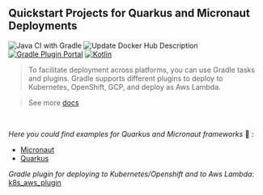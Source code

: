 ## Quickstart Projects for Quarkus and Micronaut Deployments 
![Java CI with Gradle](https://github.com/ElinaValieva/micronaut-quickstart/workflows/Java%20CI%20with%20Gradle/badge.svg?branch=master)
![Update Docker Hub Description](https://github.com/ElinaValieva/micronaut-quickstarts/workflows/Update%20Docker%20Hub%20Description/badge.svg?branch=master)
[![Gradle Plugin Portal](https://img.shields.io/maven-metadata/v/https/plugins.gradle.org/m2/com/google/cloud/tools/jib/com.google.cloud.tools.jib.gradle.plugin/maven-metadata.xml.svg?colorB=007ec6&label=gradle)](https://plugins.gradle.org/plugin/com.google.cloud.tools.jib)
[![Kotlin](https://img.shields.io/badge/Kotlin-1.3.72-orange.svg) ](https://kotlinlang.org/)

> To facilitate deployment across platforms, you can use Gradle tasks and plugins. Gradle supports different plugins to deploy to Kubernetes, OpenShift, GCP, and deploy as Aws Lambda.

> See more [docs](https://elinavalieva.github.io/micronaut-quarkus-quickstarts)

&nbsp;

*Here you could find examples for Quarkus and Micronaut frameworks* 🤗 :
- [Micronaut](https://github.com/ElinaValieva/micronaut-quickstarts/tree/master/micronaut)
- [Quarkus](https://github.com/ElinaValieva/micronaut-quickstarts/tree/master/quarkus)

*Gradle plugin for deploying to Kubernetes/Openshift and to Aws Lambda*: [k8s_aws_plugin](https://github.com/ElinaValieva/micronaut-quickstarts/tree/master/kotlin-k8s-aws-plugin)

